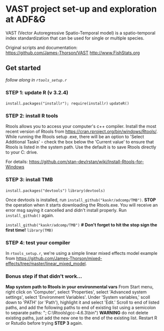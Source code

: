 # VAST project set-up and exploration at ADF&G

VAST (Vector Autoregressive Spatio-Temporal model) is a spatio-temporal index standardization that can be used for single or multiple species. 

Original scripts and documentation:  
https://github.com/James-Thorson/VAST
http://www.FishStats.org

## Get started

*follow along in `rtools_setup.r`* 

### STEP 1: update R (v 3.2.4)
`install.packages("installr"); require(installr)`
`updateR()`

### STEP 2: install R tools
Rtools allows you to access your computer's c++ compiler. Install the most recent version of Rtools from https://cran.rproject.org/bin/windows/Rtools/. While running the Rtools setup .exe, there will be an option to 'Select Additional Tasks' - check the box below the 'Current value' to ensure that Rtools is listed in the system path. Use the default is to save Rtools directly to your C: drive. 

For details: https://github.com/stan-dev/rstan/wiki/Install-Rtools-for-Windows 

### STEP 3: install TMB

`install.packages("devtools")`
`library(devtools)`

Once devtools is installed, run `install_github("kaskr/adcomp/TMB")`. **STOP** the operation when it starts downloading the Rtools.exe. You will receive an error msg saying it cancelled and didn't install properly. Run `install_github()` again. 

`install_github("kaskr/adcomp/TMB")` **# Don't forget to hit the stop sign the first time!**
`library(TMB)`

### STEP 4: test your compiler 
In `rtools_setup.r`, we're using a simple linear mixed effects model example from https://github.com/James-Thorson/mixed-effects/tree/master/linear_mixed_model. 

### Bonus step if that didn't work... 
**Map system path to Rtools in your environmental vars**
From Start menu,  right click on 'Computer', select 'Properties', select 'Advanced system  settings', select 'Environment Variables'. Under 'System variables,' scoll down to 'PATH' (or 'Path'), highlight it and select 'Edit.' Scroll to end of listed paths, and add the following paths to end of existing list using a semicolon to separate paths: "; C:\Rtools\gcc-4.6.3\bin") **WARNING** do not delete existing paths, just add the new one to the end of the existing list. Restart R or Rstudio before trying **STEP 3** again.


